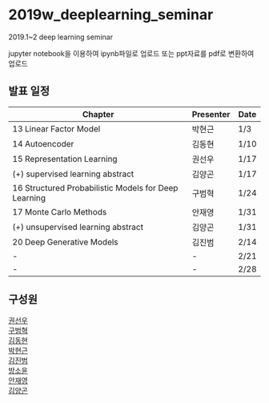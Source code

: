 # 2019w_deeplearning_seminar
2019.1~2 deep learning seminar

jupyter notebook을 이용하여 ipynb파일로 업로드
또는 ppt자료를 pdf로 변환하여 업로드

## 발표 일정

 Chapter | Presenter | Date
 ---|---|---
 13 Linear Factor Model | 박현근 | 1/3 
 14 Autoencoder  | 김동현 | 1/10 
 15 Representation Learning | 권선우 | 1/17 
 (+) supervised learning abstract | 김양곤 | 1/17
 16 Structured Probabilistic Models for Deep Learning | 구범혁 | 1/24 
 17 Monte Carlo Methods | 안재영 | 1/31 
 (+) unsupervised learning abstract | 김양곤 | 1/31 
 20 Deep Generative Models | 김진범 | 2/14 
  - | - | 2/21 
  - | - | 2/28 

## 구성원
[권선우](https://github.com/sunwoo91)  
[구범혁](https://github.com/llamakoo)  
[김동현](https://github.com/henniekim)  
[박현근](https://github.com/hgeun)  
[김진범](https://github.com/rubai1597)  
[방소윤](https://github.com/bbangso)  
[안재영](https://github.com/93ahnjy)  
[김양곤](https://github.com/pixar0407)  

